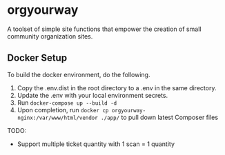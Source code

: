 # orgyourway
A toolset of simple site functions that empower the creation of small community organization sites.

## Docker Setup

To build the docker environment, do the following.

1. Copy the .env.dist in the root directory to a .env in the same directory.
2. Update the .env with your local environment secrets.
3. Run `docker-compose up --build -d`
4. Upon completion, run `docker cp orgyourway-nginx:/var/www/html/vendor ./app/` to pull down latest Composer files

TODO:
- Support multiple ticket quantity with 1 scan = 1 quantity